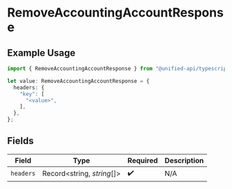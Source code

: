 # RemoveAccountingAccountResponse

## Example Usage

```typescript
import { RemoveAccountingAccountResponse } from "@unified-api/typescript-sdk/sdk/models/operations";

let value: RemoveAccountingAccountResponse = {
  headers: {
    "key": [
      "<value>",
    ],
  },
};
```

## Fields

| Field                      | Type                       | Required                   | Description                |
| -------------------------- | -------------------------- | -------------------------- | -------------------------- |
| `headers`                  | Record<string, *string*[]> | :heavy_check_mark:         | N/A                        |